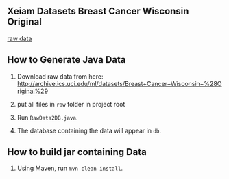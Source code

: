 ## Xeiam Datasets Breast Cancer Wisconsin Original

[raw data](http://archive.ics.uci.edu/ml/datasets/Breast+Cancer+Wisconsin+%28Original%29)

## How to Generate Java Data

1. Download raw data from here: http://archive.ics.uci.edu/ml/datasets/Breast+Cancer+Wisconsin+%28Original%29

1. put all files in `raw` folder in project root

1. Run `RawData2DB.java`. 

1. The database containing the data will appear in `db`.

## How to build jar containing Data

1. Using Maven, run `mvn clean install`.